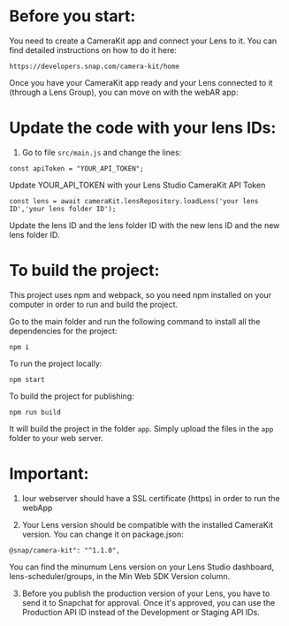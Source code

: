 # Before you start:

You need to create a CameraKit app and connect your Lens to it. You can find detailed instructions on how to do it here:

```
https://developers.snap.com/camera-kit/home
```

Once you have your CameraKit app ready and your Lens connected to it (through a Lens Group), you can move on with the webAR app:


# Update the code with your lens IDs:

1. Go to file `src/main.js` and change the lines:

```
const apiToken = "YOUR_API_TOKEN";
```

Update YOUR_API_TOKEN with your Lens Studio CameraKit API Token

```
const lens = await cameraKit.lensRepository.loadLens('your lens ID','your lens folder ID');
```

Update the lens ID and the lens folder ID with the new lens ID and the new lens folder ID.



# To build the project:

This project uses npm and webpack, so you need npm installed on your computer in order to run and build the project.

Go to the main folder and run the following command to install all the dependencies for the project:

```
npm i
```


To run the project locally:

```
npm start
```

To build the project for publishing:

```
npm run build
```

It will build the project in the folder `app`. Simply upload the files in the `app` folder to your web server.




# Important:

1) Iour webserver should have a SSL certificate (https) in order to run the webApp

2) Your Lens version should be compatible with the installed CameraKit version. You can change it on package.json:

```
@snap/camera-kit": "^1.1.0",
```

You can find the minumum Lens version on your Lens Studio dashboard, lens-scheduler/groups, in the Min Web SDK Version column.

3) Before you publish the production version of your Lens, you have to send it to Snapchat for approval. Once it's approved, you can use the Production API ID instead of the Development or Staging API IDs.
